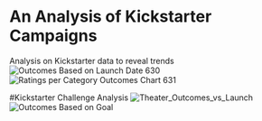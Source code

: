 # An Analysis of Kickstarter Campaigns
Analysis on Kickstarter data to reveal trends
![Outcomes Based on Launch Date 630](https://user-images.githubusercontent.com/88383836/131024177-270c3a19-51ce-4e77-a75f-fcaf2b65378b.png)
![Ratings per Category Outcomes Chart 631](https://user-images.githubusercontent.com/88383836/131024207-dac64120-7b62-4f3b-a617-d81e1ffeafa6.png)

#Kickstarter Challenge Analysis
![Theater_Outcomes_vs_Launch](https://user-images.githubusercontent.com/88383836/131701354-29152bf5-8982-4258-aead-c0fd7c8cdca3.png)
![Outcomes Based on Goal](https://user-images.githubusercontent.com/88383836/131701374-906d26a2-b796-499a-ac68-7db7b731c56d.png)
